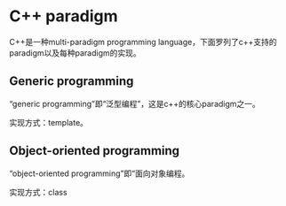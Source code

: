 # C++ paradigm

C++是一种multi-paradigm programming language，下面罗列了c++支持的paradigm以及每种paradigm的实现。

## Generic programming

“generic programming”即“泛型编程”，这是c++的核心paradigm之一。

实现方式：template。

## Object-oriented programming

“object-oriented programming”即“面向对象编程。

实现方式：class
